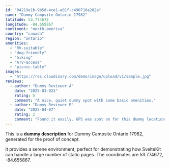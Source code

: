 ```yaml
---
id: "04219e1b-9b5d-4ce1-a01f-c490710a282a"
name: "Dummy Campsite Ontario 17982"
latitude: 53.774672
longitude: -84.655867
continent: "north-america"
country: "canada"
region: "ontario"
amenities:
  - "RV-suitable"
  - "dog-friendly"
  - "hiking"
  - "ATV-access"
  - "picnic-table"
images:
  - "https://res.cloudinary.com/demo/image/upload/v1/sample.jpg"
reviews:
  - author: "Dummy Reviewer A"
    date: "2025-03-021"
    rating: 5
    comment: "A nice, quiet dummy spot with some basic amenities."
  - author: "Dummy Reviewer B"
    date: "2025-04-07"
    rating: 2
    comment: "Found it easily. GPS was spot on for this dummy location."
---
```


This is a **dummy description** for Dummy Campsite Ontario 17982, generated for the proof of concept.

It provides a serene environment, perfect for demonstrating how SvelteKit can handle a large number of static pages. The coordinates are 53.774672, -84.655867.
